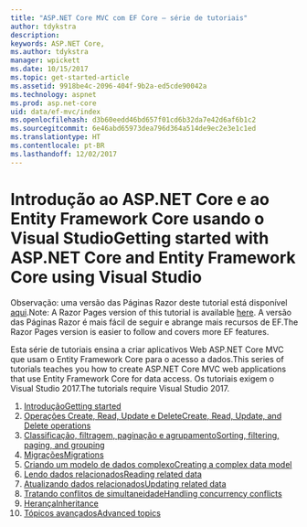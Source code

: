 ```yaml
---
title: "ASP.NET Core MVC com EF Core – série de tutoriais"
author: tdykstra
description: 
keywords: ASP.NET Core,
ms.author: tdykstra
manager: wpickett
ms.date: 10/15/2017
ms.topic: get-started-article
ms.assetid: 9918be4c-2096-404f-9b2a-ed5cde90042a
ms.technology: aspnet
ms.prod: asp.net-core
uid: data/ef-mvc/index
ms.openlocfilehash: d3b60eedd46bd657f01cd6b32da7e42d6af6b1c2
ms.sourcegitcommit: 6e46abd65973dea796d364a514de9ec2e3e1c1ed
ms.translationtype: HT
ms.contentlocale: pt-BR
ms.lasthandoff: 12/02/2017
---
```

# <a name="getting-started-with-aspnet-core-and-entity-framework-core-using-visual-studio"></a><span data-ttu-id="2a25d-103">Introdução ao ASP.NET Core e ao Entity Framework Core usando o Visual Studio</span><span class="sxs-lookup"><span data-stu-id="2a25d-103">Getting started with ASP.NET Core and Entity Framework Core using Visual Studio</span></span>

<span data-ttu-id="2a25d-104">Observação: uma versão das Páginas Razor deste tutorial está disponível [aqui](xref:data/ef-rp/intro).</span><span class="sxs-lookup"><span data-stu-id="2a25d-104">Note: A Razor Pages version of this tutorial is available [here](xref:data/ef-rp/intro).</span></span> <span data-ttu-id="2a25d-105">A versão das Páginas Razor é mais fácil de seguir e abrange mais recursos de EF.</span><span class="sxs-lookup"><span data-stu-id="2a25d-105">The Razor Pages version is easier to follow and covers more EF features.</span></span>

<span data-ttu-id="2a25d-106">Esta série de tutoriais ensina a criar aplicativos Web ASP.NET Core MVC que usam o Entity Framework Core para o acesso a dados.</span><span class="sxs-lookup"><span data-stu-id="2a25d-106">This series of tutorials teaches you how to create ASP.NET Core MVC web applications that use Entity Framework Core for data access.</span></span> <span data-ttu-id="2a25d-107">Os tutoriais exigem o Visual Studio 2017.</span><span class="sxs-lookup"><span data-stu-id="2a25d-107">The tutorials require Visual Studio 2017.</span></span>

1. [<span data-ttu-id="2a25d-108">Introdução</span><span class="sxs-lookup"><span data-stu-id="2a25d-108">Getting started</span></span>](intro.md)
2. [<span data-ttu-id="2a25d-109">Operações Create, Read, Update e Delete</span><span class="sxs-lookup"><span data-stu-id="2a25d-109">Create, Read, Update, and Delete operations</span></span>](crud.md)
3. [<span data-ttu-id="2a25d-110">Classificação, filtragem, paginação e agrupamento</span><span class="sxs-lookup"><span data-stu-id="2a25d-110">Sorting, filtering, paging, and grouping</span></span>](sort-filter-page.md)
4. [<span data-ttu-id="2a25d-111">Migrações</span><span class="sxs-lookup"><span data-stu-id="2a25d-111">Migrations</span></span>](migrations.md)
5. [<span data-ttu-id="2a25d-112">Criando um modelo de dados complexo</span><span class="sxs-lookup"><span data-stu-id="2a25d-112">Creating a complex data model</span></span>](complex-data-model.md)
6. [<span data-ttu-id="2a25d-113">Lendo dados relacionados</span><span class="sxs-lookup"><span data-stu-id="2a25d-113">Reading related data</span></span>](read-related-data.md)
7. [<span data-ttu-id="2a25d-114">Atualizando dados relacionados</span><span class="sxs-lookup"><span data-stu-id="2a25d-114">Updating related data</span></span>](update-related-data.md)
8. [<span data-ttu-id="2a25d-115">Tratando conflitos de simultaneidade</span><span class="sxs-lookup"><span data-stu-id="2a25d-115">Handling concurrency conflicts</span></span>](concurrency.md)
9. [<span data-ttu-id="2a25d-116">Herança</span><span class="sxs-lookup"><span data-stu-id="2a25d-116">Inheritance</span></span>](inheritance.md)
10. [<span data-ttu-id="2a25d-117">Tópicos avançados</span><span class="sxs-lookup"><span data-stu-id="2a25d-117">Advanced topics</span></span>](advanced.md)
